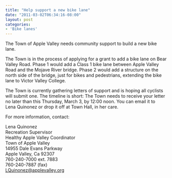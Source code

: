```yaml
---
title: "Help support a new bike lane"
date: "2011-03-02T06:34:16-08:00"
layout: post
categories:
- 'Bike lanes'
---
```


The Town of Apple Valley needs community support to build a new bike lane.  
  
The Town is in the process of applying for a grant to add a bike lane on Bear Valley Road. Phase 1 would add a Class 1 bike lane between Apple Valley Road and the Mojave River bridge. Phase 2 would add a structure on the north side of the bridge, just for bikes and pedestrians, extending the bike lane to Victor Valley College.

The Town is currently gathering letters of support and is hoping all cyclists will submit one. The timeline is short: The Town needs to receive your letter no later than this Thursday, March 3, by 12:00 noon. You can email it to Lena Quinonez or drop it off at Town Hall, in her care.

For more information, contact:

Lena Quinonez  
Recreation Supervisor  
Healthy Apple Valley Coordinator  
Town of Apple Valley  
14955 Dale Evans Parkway  
Apple Valley, Ca 92307  
760-240-7000 ext. 7883  
760-240-7887 (fax)  
LQuinonez@applevalley.org